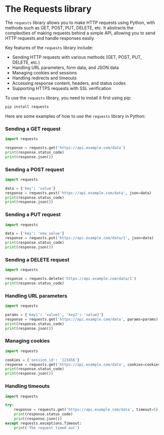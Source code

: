 # The Requests library

The `requests` library allows you to make HTTP requests using Python, with methods such as GET, POST, PUT, DELETE, etc.
It abstracts the complexities of making requests behind a simple API, allowing you to send HTTP requests and handle responses easily.

Key features of the `requests` library include:
- Sending HTTP requests with various methods (GET, POST, PUT, DELETE, etc.)
- Handling URL parameters, form data, and JSON data
- Managing cookies and sessions
- Handling redirects and timeouts
- Accessing response content, headers, and status codes
- Supporting HTTPS requests with SSL verification

To use the `requests` library, you need to install it first using pip:

```bash
pip install requests
```

Here are some examples of how to use the `requests` library in Python:

### Sending a GET request
```python
import requests

response = requests.get('https://api.example.com/data')
print(response.status_code)
print(response.json())
```

### Sending a POST request
```python
import requests

data = {'key': 'value'}
response = requests.post('https://api.example.com/data', json=data)
print(response.status_code)
print(response.json())
```

### Sending a PUT request
```python
import requests

data = {'key': 'new_value'}
response = requests.put('https://api.example.com/data/1', json=data)
print(response.status_code)
print(response.json())
```

### Sending a DELETE request
```python
import requests

response = requests.delete('https://api.example.com/data/1')
print(response.status_code)
```

### Handling URL parameters
```python
import requests

params = {'key1': 'value1', 'key2': 'value2'}
response = requests.get('https://api.example.com/data', params=params)
print(response.status_code)
print(response.json())
```

### Managing cookies
```python
import requests

cookies = {'session_id': '123456'}
response = requests.get('https://api.example.com/data', cookies=cookies)
print(response.status_code)
print(response.json())
```

### Handling timeouts
```python
import requests

try:
    response = requests.get('https://api.example.com/data', timeout=5)
    print(response.status_code)
    print(response.json())
except requests.exceptions.Timeout:
    print('The request timed out')
```